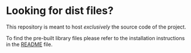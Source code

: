 # Looking for dist files?

This repository is meant to host _exclusively_ the source code of the project.

To find the pre-built library files please refer to the installation instructions in the [README](/README.md) file.
